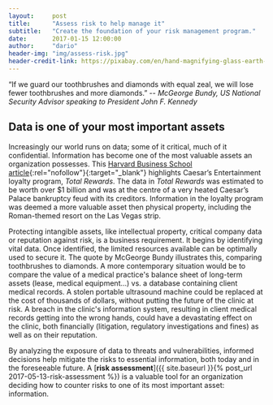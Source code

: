 ```yaml
---
layout:     post
title:      "Assess risk to help manage it"
subtitle:   "Create the foundation of your risk management program."
date:       2017-01-15 12:00:00
author:     "dario"
header-img: "img/assess-risk.jpg"
header-credit-link: https://pixabay.com/en/hand-magnifying-glass-earth-globe-1248053/
---
```


<p class="lead">“If we guard our toothbrushes and diamonds with equal zeal, we will lose fewer toothbrushes and more diamonds.”  
-- <cite>McGeorge Bundy, US National Security Advisor speaking to President John F. Kennedy</cite></p>  

## Data is one of your most important assets
Increasingly our world runs on data; some of it critical, much of it confidential. Information has become one of the most valuable assets an organization possesses. This [Harvard Business School article](https://digit.hbs.org/submission/caesars-entertainment-what-happens-in-vegas-ends-up-in-a-1billion-database/){:rel="nofollow"}{:target="_blank"} highlights Caesar’s Entertainment loyalty program, _Total Rewards_. The data in _Total Rewards_ was estimated to be worth over $1 billion and was at the centre of a very heated Caesar’s Palace bankruptcy feud with its creditors. Information in the loyalty program was deemed a more valuable asset then physical property, including the Roman-themed resort on the Las Vegas strip.

Protecting intangible assets, like intellectual property, critical company data or reputation against risk, is a business requirement. It begins by identifying vital data. Once identified, the limited resources available can be optimally used to secure it. The quote by McGeorge Bundy illustrates this, comparing toothbrushes to diamonds. A more contemporary  situation would be to compare the value of a medical practice's balance sheet of long-term assets (lease, medical equipment...) vs. a database containing client medical records. A stolen portable ultrasound machine could be replaced at the cost of thousands of dollars, without putting the future of the clinic at risk. A breach in the clinic's information system, resulting in client medical records getting into the wrong hands, could have a devastating effect on the clinic, both financially (litigation, regulatory investigations and fines) as well as on their reputation.

By analyzing the exposure of data to threats and vulnerabilities, informed decisions help mitigate the risks to essential information, both today and in the foreseeable future. A [**risk assessment**]({{ site.baseurl }}{% post_url 2017-05-13-risk-assessment %}) is a valuable tool for an organization deciding how to counter risks to one of its most important asset: information.
